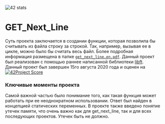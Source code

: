 ![42 stats](https://badge42.herokuapp.com/api/stats/fgracefo?cursus=42&privacyEmail=true)

# GET_Next_Line
Суть проекта заключается в создании функции, которая позволила бы считывать из файла строку за строкой. Так, например, вызывая ее в цикле, можно было бы считать весь файл. Более подробная информация размещена в папке [`get_next_line.en.pdf`](resources/get_next_line.en.pdf). Данный проект был реализован с помощью раннее написанной библиотеки [libft](https://github.com/eldaroid/libft-fgracefo). Данный проект был завершен 15го августа 2020 года и оценен на [![42Project Score](https://badge42.herokuapp.com/api/project/fgracefo/GET_Next_Line)](https://github.com/JaeSeoKim/badge42)

### Ключивые моменты проекта
Самой важной частью было понимание того, как такая функция может работать при ее неоднократном использовании. Ответ был найден в концепцией статических переменных.
В проекте также введено понятие утечек памяти, что очень важно как для get_next_line, так и для всех последующих проектов. Утечек быть не должно.
